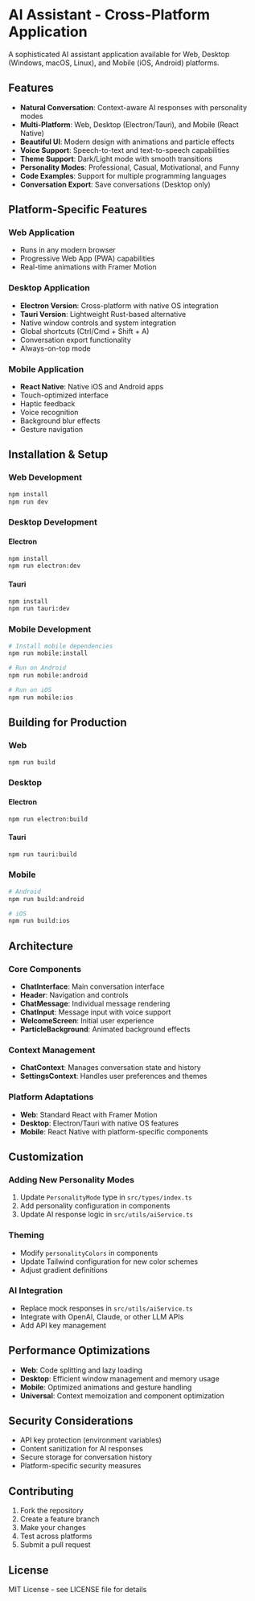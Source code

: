 # AI Assistant - Cross-Platform Application

A sophisticated AI assistant application available for Web, Desktop (Windows, macOS, Linux), and Mobile (iOS, Android) platforms.

## Features

- **Natural Conversation**: Context-aware AI responses with personality modes
- **Multi-Platform**: Web, Desktop (Electron/Tauri), and Mobile (React Native)
- **Beautiful UI**: Modern design with animations and particle effects
- **Voice Support**: Speech-to-text and text-to-speech capabilities
- **Theme Support**: Dark/Light mode with smooth transitions
- **Personality Modes**: Professional, Casual, Motivational, and Funny
- **Code Examples**: Support for multiple programming languages
- **Conversation Export**: Save conversations (Desktop only)

## Platform-Specific Features

### Web Application
- Runs in any modern browser
- Progressive Web App (PWA) capabilities
- Real-time animations with Framer Motion

### Desktop Application
- **Electron Version**: Cross-platform with native OS integration
- **Tauri Version**: Lightweight Rust-based alternative
- Native window controls and system integration
- Global shortcuts (Ctrl/Cmd + Shift + A)
- Conversation export functionality
- Always-on-top mode

### Mobile Application
- **React Native**: Native iOS and Android apps
- Touch-optimized interface
- Haptic feedback
- Voice recognition
- Background blur effects
- Gesture navigation

## Installation & Setup

### Web Development
```bash
npm install
npm run dev
```

### Desktop Development

#### Electron
```bash
npm install
npm run electron:dev
```

#### Tauri
```bash
npm install
npm run tauri:dev
```

### Mobile Development
```bash
# Install mobile dependencies
npm run mobile:install

# Run on Android
npm run mobile:android

# Run on iOS
npm run mobile:ios
```

## Building for Production

### Web
```bash
npm run build
```

### Desktop

#### Electron
```bash
npm run electron:build
```

#### Tauri
```bash
npm run tauri:build
```

### Mobile
```bash
# Android
npm run build:android

# iOS
npm run build:ios
```

## Architecture

### Core Components
- **ChatInterface**: Main conversation interface
- **Header**: Navigation and controls
- **ChatMessage**: Individual message rendering
- **ChatInput**: Message input with voice support
- **WelcomeScreen**: Initial user experience
- **ParticleBackground**: Animated background effects

### Context Management
- **ChatContext**: Manages conversation state and history
- **SettingsContext**: Handles user preferences and themes

### Platform Adaptations
- **Web**: Standard React with Framer Motion
- **Desktop**: Electron/Tauri with native OS features
- **Mobile**: React Native with platform-specific components

## Customization

### Adding New Personality Modes
1. Update `PersonalityMode` type in `src/types/index.ts`
2. Add personality configuration in components
3. Update AI response logic in `src/utils/aiService.ts`

### Theming
- Modify `personalityColors` in components
- Update Tailwind configuration for new color schemes
- Adjust gradient definitions

### AI Integration
- Replace mock responses in `src/utils/aiService.ts`
- Integrate with OpenAI, Claude, or other LLM APIs
- Add API key management

## Performance Optimizations

- **Web**: Code splitting and lazy loading
- **Desktop**: Efficient window management and memory usage
- **Mobile**: Optimized animations and gesture handling
- **Universal**: Context memoization and component optimization

## Security Considerations

- API key protection (environment variables)
- Content sanitization for AI responses
- Secure storage for conversation history
- Platform-specific security measures

## Contributing

1. Fork the repository
2. Create a feature branch
3. Make your changes
4. Test across platforms
5. Submit a pull request

## License

MIT License - see LICENSE file for details